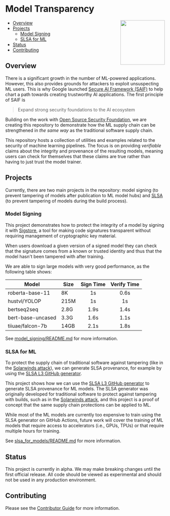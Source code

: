 # Model Transparency

<img align="right" src="https://slsa.dev/images/logo-mono.svg" width="140" height="140">

<!-- markdown-toc --bullets="-" -i README.md -->

<!-- toc -->

- [Overview](#overview)
- [Projects](#projects)
  - [Model Signing](#model-signing)
  - [SLSA for ML](#slsa-for-ml)
- [Status](#status)
- [Contributing](#contributing)

<!-- tocstop -->

## Overview

There is a significant growth in the number of ML-powered applications. However,
this also provides grounds for attackers to exploit unsuspecting ML users. This
is why Google launched [Secure AI Framework (SAIF)][saif] to help chart a path
towards creating trustworthy AI applications. The first principle of SAIF is

> Expand strong security foundations to the AI ecosystem

Building on the work with [Open Source Security Foundation][openssf], we are
creating this repository to demonstrate how the ML supply chain can be
strengthened in _the same way_ as the traditional software supply chain.

This repository hosts a collection of utilities and examples related to the
security of machine learning pipelines. The focus is on providing *verifiable*
claims about the integrity and provenance of the resulting models, meaning users
can check for themselves that these claims are true rather than having to just
trust the model trainer.

## Projects

Currently, there are two main projects in the repository: model signing (to
prevent tampering of models after publication to ML model hubs) and
[SLSA](https://slsa.dev/) (to prevent tampering of models during the build
process).

### Model Signing

This project demonstrates how to protect the integrity of a model by signing it
with [Sigstore](https://www.sigstore.dev/), a tool for making code signatures
transparent without requiring management of cryptographic key material.

When users download a given version of a signed model they can check that the
signature comes from a known or trusted identity and thus that the model hasn't
been tampered with after training.

We are able to sign large models with very good performance, as the following
table shows:

| Model              | Size  |  Sign Time | Verify Time |
|--------------------|-------|:----------:|:-----------:|
| roberta-base-11    | 8K    | 1s         | 0.6s        |
| hustvl/YOLOP       | 215M  | 1s         | 1s          |
| bertseq2seq        | 2.8G  | 1.9s       | 1.4s        |
| bert-base-uncased  | 3.3G  | 1.6s       | 1.1s        |
| tiiuae/falcon-7b   | 14GB  | 2.1s       | 1.8s        |

See [model_signing/README.md](model_signing/README.md) for more information.

### SLSA for ML

To protect the supply chain of traditional software against tampering (like in
the [Solarwinds attack][solarwinds]), we can generate SLSA provenance, for
example by using the [SLSA L3 GitHub generator][slsa-generator].

This project shows how we can use the [SLSA L3 GitHub generator][slsa-generator]
to generate SLSA provenance for ML models. The SLSA generator was originally
developed for traditional software to protect against tampering with builds,
such as in the [Solarwinds attack][solarwinds], and this project is a proof of
concept that the same supply chain protections can be applied to ML.

While most of the ML models are currently too expensive to train using the SLSA
generator on GitHub Actions, future work will cover the training of ML models
that require access to accelerators (i.e., GPUs, TPUs) or that require multiple
hours for training.

See [slsa_for_models/README.md](slsa_for_models/README.md) for more information.

## Status

This project is currently in alpha. We may make breaking changes until the first
official release. All code should be viewed as experimental and should not be
used in any production environment.

## Contributing

Please see the [Contributor Guide](CONTRIBUTING.md) for more information.

[saif]: https://blog.google/technology/safety-security/introducing-googles-secure-ai-framework/
[openssf]: https://openssf.org/
[slsa-generator]: https://github.com/slsa-framework/slsa-github-generator
[solarwinds]: https://www.techtarget.com/whatis/feature/SolarWinds-hack-explained-Everything-you-need-to-know
